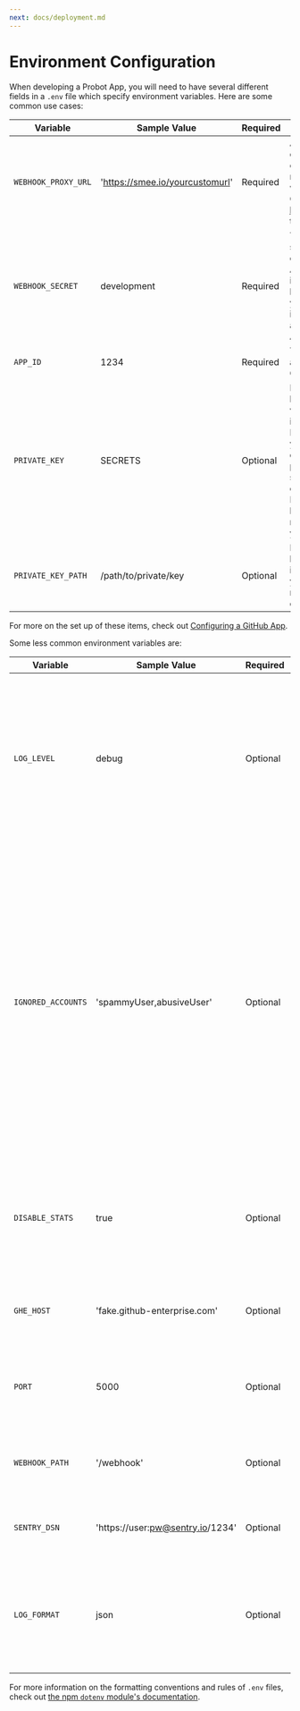 ```yaml
---
next: docs/deployment.md
---
```


# Environment Configuration

When developing a Probot App, you will need to have several different fields in a `.env` file which specify environment variables. Here are some common use cases:

Variable | Sample Value | Required | Description
---|---|---|---
`WEBHOOK_PROXY_URL` | 'https://smee.io/yourcustomurl'| Required | Allows your local development environment to receive GitHub webhook events. Go to https://smee.io/new to get started.
`WEBHOOK_SECRET` | development | Required | The webhook secret used when creating a GitHub App. 'development' is used as a default, but of it's changed you need to update it, both in your env and in your GitHub App settings.
`APP_ID` | 1234 | Required | The App ID assigned to your GitHub App
`PRIVATE_KEY` | SECRETS | Optional | Private key; however, this variable is optional, if it is not present Probot will look in your project's directory for the private key, specifically a file ending in `.pem`. Having a private key somewhere _is_ necessary to run your Probot App.
`PRIVATE_KEY_PATH` | /path/to/private/key | Optional | Path to your private key, a `.pem` file. This is only necessary if your private key is not in your project directory.

For more on the set up of these items, check out [Configuring a GitHub App](https://probot.github.io/docs/development/#configuring-a-github-app).

Some less common environment variables are:

Variable | Sample Value | Required | Description
---|---|---|---
`LOG_LEVEL` | debug | Optional | The default log level is `info`, but you can also change it to `trace`, `debug`, or `warn`. This affects the verbosity of the logging Probot provides when running your app.
`IGNORED_ACCOUNTS` | 'spammyUser,abusiveUser' | Optional | Specific to the probot/stats endpoint which fuels the data about each Probot App for our website. By marking an account as ignored, that account will not be included in data collected on the website. The primary use case for this is spammy or abusive users that the GitHub API sends us but who 404.
`DISABLE_STATS` | true | Optional | Allows for Probot Apps to opt out of inclusion in the /stats endpoint which gathers data about each app.
`GHE_HOST` | 'fake.github-enterprise.com' | Optional | Allows for a Probot App to be run on a GitHub Enterprise instance.
`PORT` | 5000 | Optional | The port on which Probot will start a local server on. By default, this is 3000.
`WEBHOOK_PATH` | '/webhook' | Optional | The URL path which will recieve webhooks. By default, this is `'/'`.
`SENTRY_DSN` | 'https://user:pw@sentry.io/1234' | Optional | Logs all errors to [Sentry](https://sentry.io/) for error tracking.
`LOG_FORMAT` | json |  Optional | By default, logs are formatted for readability in development. If you intend to drain logs to a logging service, use this option.


For more information on the formatting conventions and rules of `.env` files, check out [the npm `dotenv` module's documentation](https://www.npmjs.com/package/dotenv#rules).
